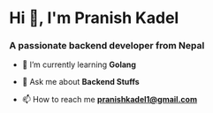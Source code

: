 <h1>Hi 👋, I'm Pranish Kadel</h1>
<h3>A passionate backend developer from Nepal</h3>

- 🌱 I’m currently learning **Golang**

- 💬 Ask me about **Backend Stuffs**

- 📫 How to reach me **pranishkadel1@gmail.com**
<p align="left">
</p>


